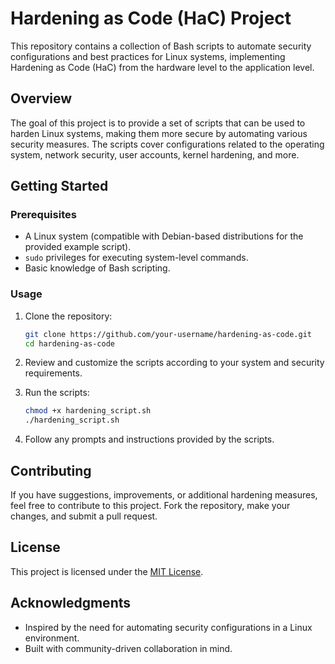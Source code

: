 # Hardening as Code (HaC) Project

This repository contains a collection of Bash scripts to automate security configurations and best practices for Linux systems, implementing Hardening as Code (HaC) from the hardware level to the application level.

## Overview

The goal of this project is to provide a set of scripts that can be used to harden Linux systems, making them more secure by automating various security measures. The scripts cover configurations related to the operating system, network security, user accounts, kernel hardening, and more.

## Getting Started

### Prerequisites

- A Linux system (compatible with Debian-based distributions for the provided example script).
- `sudo` privileges for executing system-level commands.
- Basic knowledge of Bash scripting.

### Usage

1. Clone the repository:

    ```bash
    git clone https://github.com/your-username/hardening-as-code.git
    cd hardening-as-code
    ```

2. Review and customize the scripts according to your system and security requirements.

3. Run the scripts:

    ```bash
    chmod +x hardening_script.sh
    ./hardening_script.sh
    ```

4. Follow any prompts and instructions provided by the scripts.

## Contributing

If you have suggestions, improvements, or additional hardening measures, feel free to contribute to this project. Fork the repository, make your changes, and submit a pull request.

## License

This project is licensed under the [MIT License](LICENSE).

## Acknowledgments

- Inspired by the need for automating security configurations in a Linux environment.
- Built with community-driven collaboration in mind.


